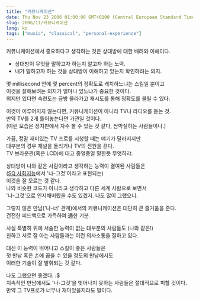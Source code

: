 ```yaml
---
title: "커뮤니케이션"
date: Thu Nov 23 2006 01:00:00 GMT+0100 (Central European Standard Time)
slug: 2006/11/커뮤니케이션
lang: ko
tags: ["music", "classical", "personal-experience"]
---
```


커뮤니케이션에서 중요하다고 생각하는 것은 상대방에 대한 배려와 이해이다. 

- 상대방이 무엇을 말하고자 하는지 알고자 하는 노력.
- 내가 말하고자 하는 것을 상대방이 이해하고 있는지 확인하려는 의지.

몇 millisecond 안에 몇 percent의 정확도로 캐치하느냐는 스킬일 뿐이고   
이것을 잘해보려는 의지가 얼마나 있느냐가 중요한 것이다.   
의지만 있다면 숙련도는 금방 올라가고 재시도를 통해 정확도를 올릴 수 있다.   

이것이 이루어지지 않는다면, 커뮤니케이션이 아니라 TV나 라디오를 듣는 것.  
만약 TV를 2개 틀어놓는다면 가관일 것이다.   
(이런 모습은 정치판에서 자주 볼 수 있는 것 같다, 쌈박질하는 사람들이나.)

가끔, 정말 재미있는 TV 프로를 시청할 때는 얘기가 달라지지만  
대부분의 경우 채널을 돌리거나 TV의 전원을 끈다.  
TV 브라운관(혹은 LCD)에 대고 중얼중얼 말한듯 무엇하랴.

상대방이 나와 같은 사람이라고 생각하는 능력이 결여된 사람들은  
([SQ 사회지능](http://www.yes24.com/Goods/FTGoodsView.aspx?goodsNo=2172137&CategoryNumber=001001025001006)에서 '나-그것'이라고 표현되는)   
이것을 잘 모르는 것 같다.  
나와 비슷한 코드가 아니라고 생각하고 다른 세계 사람으로 보면서   
'나-그것'으로 인지해버렸을 수도 있겠지. 나도 많이 그랬으니.  

그렇지 않은 만남('나-너' 관계)에서의 커뮤니케이션은 대단히 큰 즐거움을 준다.  
건전한 피드백으로 가득하여 通한 기분.

사실 특별히 위에 서술한 능력이 없는 대부분의 사람들도 (나와 같은!)  
친하고 서로 잘 아는 사람들과는 이런 의사소통을 잘하고 있다.  

대신 이 능력이 뛰어나고 스킬이 좋은 사람들은   
첫 만남 혹은 손에 꼽을 수 있을 정도의 만남에서도   
이러한 기술이 잘 발휘되는 것 같다.

나도 그랬으면 좋겠다. :$  
지속적인 만남에서도 '나-그것'을 벗어나지 못하는 사람들은 절대적으로 피할 것이다.  
만약 그 TV프로가 너무나 재미있을지라도 말이다.
